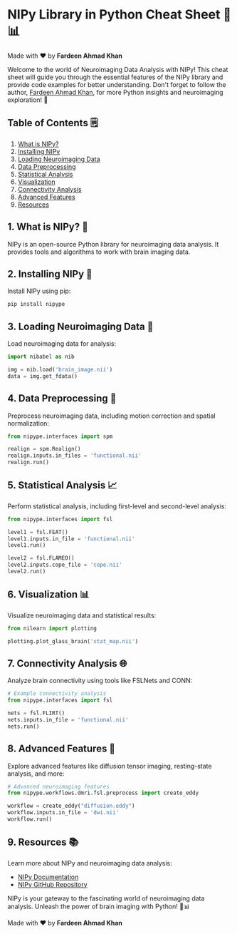 # NIPy Library in Python Cheat Sheet 🧠📊

Made with :heart: by **Fardeen Ahmad Khan**

Welcome to the world of Neuroimaging Data Analysis with NIPy! This cheat sheet will guide you through the essential features of the NIPy library and provide code examples for better understanding. Don't forget to follow the author, [Fardeen Ahmad Khan](https://github.com/I-Fardeen), for more Python insights and neuroimaging exploration! 🌟

## Table of Contents 🗒️

1. [What is NIPy?](#what-is-nipy)
2. [Installing NIPy](#installing-nipy)
3. [Loading Neuroimaging Data](#loading-neuroimaging-data)
4. [Data Preprocessing](#data-preprocessing)
5. [Statistical Analysis](#statistical-analysis)
6. [Visualization](#visualization)
7. [Connectivity Analysis](#connectivity-analysis)
8. [Advanced Features](#advanced-features)
9. [Resources](#resources)

## 1. What is NIPy? 🧠

NIPy is an open-source Python library for neuroimaging data analysis. It provides tools and algorithms to work with brain imaging data.

## 2. Installing NIPy 🚀

Install NIPy using pip:

```python
pip install nipype
```

## 3. Loading Neuroimaging Data 🧩

Load neuroimaging data for analysis:

```python
import nibabel as nib

img = nib.load('brain_image.nii')
data = img.get_fdata()
```

## 4. Data Preprocessing 🧹

Preprocess neuroimaging data, including motion correction and spatial normalization:

```python
from nipype.interfaces import spm

realign = spm.Realign()
realign.inputs.in_files = 'functional.nii'
realign.run()
```

## 5. Statistical Analysis 📈

Perform statistical analysis, including first-level and second-level analysis:

```python
from nipype.interfaces import fsl

level1 = fsl.FEAT()
level1.inputs.in_file = 'functional.nii'
level1.run()

level2 = fsl.FLAMEO()
level2.inputs.cope_file = 'cope.nii'
level2.run()
```

## 6. Visualization 📊

Visualize neuroimaging data and statistical results:

```python
from nilearn import plotting

plotting.plot_glass_brain('stat_map.nii')
```

## 7. Connectivity Analysis 🌐

Analyze brain connectivity using tools like FSLNets and CONN:

```python
# Example connectivity analysis
from nipype.interfaces import fsl

nets = fsl.FLIRT()
nets.inputs.in_file = 'functional.nii'
nets.run()
```

## 8. Advanced Features 🧮

Explore advanced features like diffusion tensor imaging, resting-state analysis, and more:

```python
# Advanced neuroimaging features
from nipype.workflows.dmri.fsl.preprocess import create_eddy

workflow = create_eddy("diffusion.eddy")
workflow.inputs.in_file = 'dwi.nii'
workflow.run()
```

## 9. Resources 📚

Learn more about NIPy and neuroimaging data analysis:

- [NIPy Documentation](https://nipype.readthedocs.io/)
- [NIPy GitHub Repository](https://github.com/nipy/nipype)

NIPy is your gateway to the fascinating world of neuroimaging data analysis. Unleash the power of brain imaging with Python! 🧠📊

Made with :heart: by **Fardeen Ahmad Khan**
